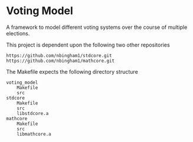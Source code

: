 # Voting Model
A framework to model different voting systems over the course of multiple elections.

This project is dependent upon the following two other repositories
```
https://github.com/nbingham1/stdcore.git
https://github.com/nbingham1/mathcore.git
```

The Makefile expects the following directory structure
```
voting_model
	Makefile
	src
stdcore
	Makefile
	src
	libstdcore.a
mathcore
	Makefile
	src
	libmathcore.a
```
